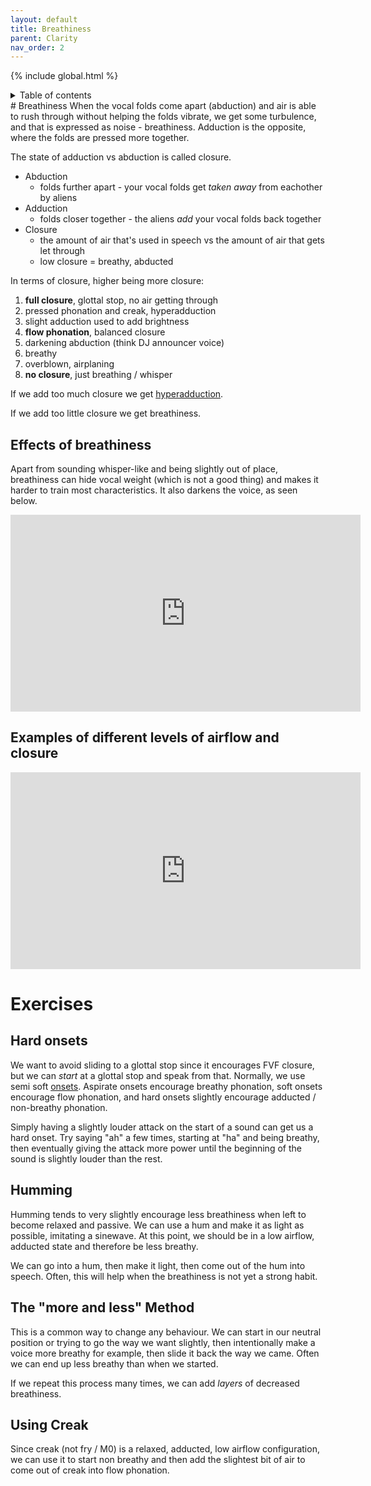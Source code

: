 ```yaml
---
layout: default
title: Breathiness
parent: Clarity
nav_order: 2
---
```

{% include global.html %}
<details closed markdown="block">
  <summary>
    Table of contents
  </summary>
{: .text-delta }
1. TOC
{:toc}
</details>
# Breathiness
When the vocal folds come apart (abduction) and air is able to rush through without helping the folds vibrate, we get some turbulence, and that is expressed as noise - breathiness. Adduction is the opposite, where the folds are pressed more together.

The state of adduction vs abduction is called closure.


- Abduction
  - folds further apart - your vocal folds get _taken away_ from eachother by aliens
- Adduction
  - folds closer together - the aliens _add_ your vocal folds back together
- Closure
  - the amount of air that's used in speech vs the amount of air that gets let through
  - low closure = breathy, abducted

In terms of closure, higher being more closure:
1. **full closure**, glottal stop, no air getting through
2. pressed phonation and creak, hyperadduction
3. slight adduction used to add brightness
4. **flow phonation**, balanced closure
5. darkening abduction (think DJ announcer voice)
6. breathy
7. overblown, airplaning
8. **no closure**, just breathing / whisper


If we add too much closure we get [hyperadduction](/wiki/pages/various/hyperadduction).

If we add too little closure we get breathiness.


## Effects of breathiness
Apart from sounding whisper-like and being slightly out of place, breathiness can hide vocal weight (which is not a good thing) and makes it harder to train most characteristics. It also darkens the voice, as seen below.
<p align="left">
  <iframe width="560" height="315" src="https://www.youtube.com/embed/NX0UarljehM" title="YouTube video player" frameborder="0" allow="accelerometer; autoplay; clipboard-write; encrypted-media; gyroscope; picture-in-picture" allowfullscreen></iframe>
</p>

## Examples of different levels of airflow and closure
<p align="left">
  <iframe width="560" height="315" src="https://www.youtube.com/embed/m3tQt-yqYuw" title="YouTube video player" frameborder="0" allow="accelerometer; autoplay; clipboard-write; encrypted-media; gyroscope; picture-in-picture" allowfullscreen></iframe>
</p>

# Exercises
## Hard onsets
We want to avoid sliding to a glottal stop since it encourages FVF closure, but we can _start_ at a glottal stop and speak from that. Normally, we use semi soft [onsets](/wiki/pages/clarity/onsets). Aspirate onsets encourage breathy phonation, soft onsets encourage flow phonation, and hard onsets slightly encourage adducted / non-breathy phonation.

Simply having a slightly louder attack on the start of a sound can get us a hard onset. Try saying "ah" a few times, starting at "ha" and being breathy, then eventually giving the attack more power until the beginning of the sound is slightly louder than the rest.

## Humming
Humming tends to very slightly encourage less breathiness when left to become relaxed and passive. We can use a hum and make it as light as possible, imitating a sinewave. At this point, we should be in a low airflow, adducted state and therefore be less breathy.

We can go into a hum, then make it light, then come out of the hum into speech. Often, this will help when the breathiness is not yet a strong habit.

## The "more and less" Method
This is a common way to change any behaviour. We can start in our neutral position or trying to go the way we want slightly, then intentionally make a voice more breathy for example, then slide it back the way we came. Often we can end up less breathy than when we started.

If we repeat this process many times, we can add _layers_ of decreased breathiness.

## Using Creak
Since creak (not fry / M0) is a relaxed, adducted, low airflow configuration, we can use it to start non breathy and then add the slightest bit of air to come out of creak into flow phonation.








<!--  -->
